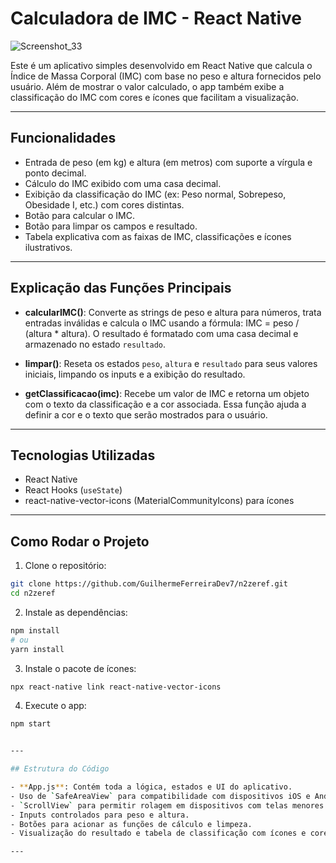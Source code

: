 
# Calculadora de IMC - React Native
![Screenshot_33](https://github.com/user-attachments/assets/268205b5-501f-4153-bcf2-4634738a2e59)


Este é um aplicativo simples desenvolvido em React Native que calcula o Índice de Massa Corporal (IMC) com base no peso e altura fornecidos pelo usuário. Além de mostrar o valor calculado, o app também exibe a classificação do IMC com cores e ícones que facilitam a visualização.

---

## Funcionalidades

- Entrada de peso (em kg) e altura (em metros) com suporte a vírgula e ponto decimal.
- Cálculo do IMC exibido com uma casa decimal.
- Exibição da classificação do IMC (ex: Peso normal, Sobrepeso, Obesidade I, etc.) com cores distintas.
- Botão para calcular o IMC.
- Botão para limpar os campos e resultado.
- Tabela explicativa com as faixas de IMC, classificações e ícones ilustrativos.

---

## Explicação das Funções Principais

- **calcularIMC()**: Converte as strings de peso e altura para números, trata entradas inválidas e calcula o IMC usando a fórmula: IMC = peso / (altura * altura). O resultado é formatado com uma casa decimal e armazenado no estado `resultado`.

- **limpar()**: Reseta os estados `peso`, `altura` e `resultado` para seus valores iniciais, limpando os inputs e a exibição do resultado.

- **getClassificacao(imc)**: Recebe um valor de IMC e retorna um objeto com o texto da classificação e a cor associada. Essa função ajuda a definir a cor e o texto que serão mostrados para o usuário.

---

## Tecnologias Utilizadas

- React Native
- React Hooks (`useState`)
- react-native-vector-icons (MaterialCommunityIcons) para ícones

---

## Como Rodar o Projeto

1. Clone o repositório:

```bash
git clone https://github.com/GuilhermeFerreiraDev7/n2zeref.git
cd n2zeref
```

2. Instale as dependências:

```bash
npm install
# ou
yarn install
```

3. Instale o pacote de ícones:

```bash
npx react-native link react-native-vector-icons
```

4. Execute o app:

```bash
npm start


---

## Estrutura do Código

- **App.js**: Contém toda a lógica, estados e UI do aplicativo.
- Uso de `SafeAreaView` para compatibilidade com dispositivos iOS e Android.
- `ScrollView` para permitir rolagem em dispositivos com telas menores.
- Inputs controlados para peso e altura.
- Botões para acionar as funções de cálculo e limpeza.
- Visualização do resultado e tabela de classificação com ícones e cores.

---



